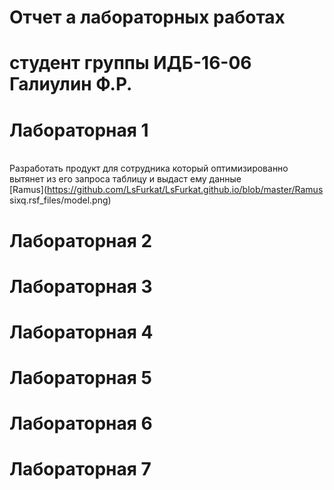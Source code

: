 # Отчет а лабораторных работах
# студент группы ИДБ-16-06 Галиулин Ф.Р.
# Лабораторная 1
<br>  Разработать продукт для сотрудника который оптимизированно вытянет из его запроса таблицу и выдаст ему данные
<br> [Ramus](https://github.com/LsFurkat/LsFurkat.github.io/blob/master/Ramus sixq.rsf_files/model.png)
# Лабораторная 2
# Лабораторная 3
# Лабораторная 4
# Лабораторная 5
# Лабораторная 6
# Лабораторная 7
